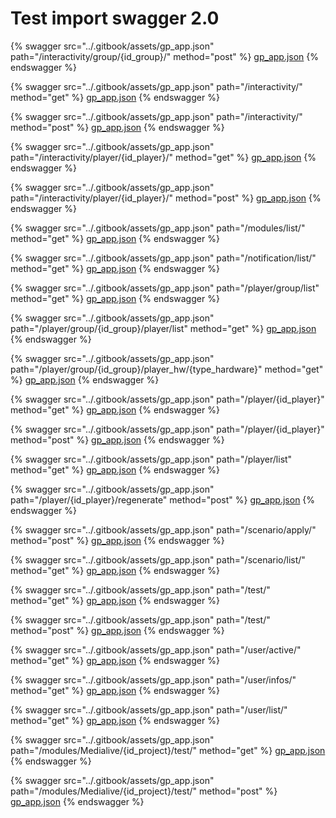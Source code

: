 # Test import swagger 2.0

{% swagger src="../.gitbook/assets/gp_app.json" path="/interactivity/group/{id_group}/" method="post" %}
[gp_app.json](../.gitbook/assets/gp_app.json)
{% endswagger %}

{% swagger src="../.gitbook/assets/gp_app.json" path="/interactivity/" method="get" %}
[gp_app.json](../.gitbook/assets/gp_app.json)
{% endswagger %}

{% swagger src="../.gitbook/assets/gp_app.json" path="/interactivity/" method="post" %}
[gp_app.json](../.gitbook/assets/gp_app.json)
{% endswagger %}

{% swagger src="../.gitbook/assets/gp_app.json" path="/interactivity/player/{id_player}/" method="get" %}
[gp_app.json](../.gitbook/assets/gp_app.json)
{% endswagger %}

{% swagger src="../.gitbook/assets/gp_app.json" path="/interactivity/player/{id_player}/" method="post" %}
[gp_app.json](../.gitbook/assets/gp_app.json)
{% endswagger %}

{% swagger src="../.gitbook/assets/gp_app.json" path="/modules/list/" method="get" %}
[gp_app.json](../.gitbook/assets/gp_app.json)
{% endswagger %}

{% swagger src="../.gitbook/assets/gp_app.json" path="/notification/list/" method="get" %}
[gp_app.json](../.gitbook/assets/gp_app.json)
{% endswagger %}

{% swagger src="../.gitbook/assets/gp_app.json" path="/player/group/list" method="get" %}
[gp_app.json](../.gitbook/assets/gp_app.json)
{% endswagger %}

{% swagger src="../.gitbook/assets/gp_app.json" path="/player/group/{id_group}/player/list" method="get" %}
[gp_app.json](../.gitbook/assets/gp_app.json)
{% endswagger %}

{% swagger src="../.gitbook/assets/gp_app.json" path="/player/group/{id_group}/player_hw/{type_hardware}" method="get" %}
[gp_app.json](../.gitbook/assets/gp_app.json)
{% endswagger %}

{% swagger src="../.gitbook/assets/gp_app.json" path="/player/{id_player}" method="get" %}
[gp_app.json](../.gitbook/assets/gp_app.json)
{% endswagger %}

{% swagger src="../.gitbook/assets/gp_app.json" path="/player/{id_player}" method="post" %}
[gp_app.json](../.gitbook/assets/gp_app.json)
{% endswagger %}

{% swagger src="../.gitbook/assets/gp_app.json" path="/player/list" method="get" %}
[gp_app.json](../.gitbook/assets/gp_app.json)
{% endswagger %}

{% swagger src="../.gitbook/assets/gp_app.json" path="/player/{id_player}/regenerate" method="post" %}
[gp_app.json](../.gitbook/assets/gp_app.json)
{% endswagger %}

{% swagger src="../.gitbook/assets/gp_app.json" path="/scenario/apply/" method="post" %}
[gp_app.json](../.gitbook/assets/gp_app.json)
{% endswagger %}

{% swagger src="../.gitbook/assets/gp_app.json" path="/scenario/list/" method="get" %}
[gp_app.json](../.gitbook/assets/gp_app.json)
{% endswagger %}

{% swagger src="../.gitbook/assets/gp_app.json" path="/test/" method="get" %}
[gp_app.json](../.gitbook/assets/gp_app.json)
{% endswagger %}

{% swagger src="../.gitbook/assets/gp_app.json" path="/test/" method="post" %}
[gp_app.json](../.gitbook/assets/gp_app.json)
{% endswagger %}

{% swagger src="../.gitbook/assets/gp_app.json" path="/user/active/" method="get" %}
[gp_app.json](../.gitbook/assets/gp_app.json)
{% endswagger %}

{% swagger src="../.gitbook/assets/gp_app.json" path="/user/infos/" method="get" %}
[gp_app.json](../.gitbook/assets/gp_app.json)
{% endswagger %}

{% swagger src="../.gitbook/assets/gp_app.json" path="/user/list/" method="get" %}
[gp_app.json](../.gitbook/assets/gp_app.json)
{% endswagger %}

{% swagger src="../.gitbook/assets/gp_app.json" path="/modules/Medialive/{id_project}/test/" method="get" %}
[gp_app.json](../.gitbook/assets/gp_app.json)
{% endswagger %}

{% swagger src="../.gitbook/assets/gp_app.json" path="/modules/Medialive/{id_project}/test/" method="post" %}
[gp_app.json](../.gitbook/assets/gp_app.json)
{% endswagger %}
